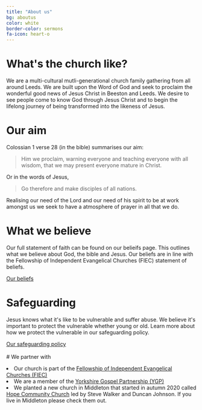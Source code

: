 ```yaml
---
title: "About us"
bg: aboutus
color: white
border-color: sermons
fa-icon: heart-o
---
```


# What's the church like?
We are a multi-cultural mutli-generational church family gathering from all around Leeds. We are built upon the Word of God and seek to proclaim the wonderful good news of Jesus Christ in Beeston and Leeds. We desire to see people come to know God through Jesus Christ and to begin the lifelong journey of being transformed into the likeness of Jesus.


# Our aim
Colossian 1 verse 28 (in the bible) summarises our aim: 
> <i class='fa fa-quote-left'></i> Him we proclaim, warning everyone and teaching everyone with all wisdom, that we may present everyone mature in Christ. <i class='fa fa-quote-right'></i>

Or in the words of Jesus, 
> <i class='fa fa-quote-left'></i> Go therefore and make disciples of all nations. <i class='fa fa-quote-right'></i>

Realising our need of the Lord and our need of his spirit to be at work amongst us we seek to have a atmosphere of prayer in all that we do.


# What we believe
Our full statement of faith can be found on our belieifs page. This outlines what we believe about God, the bible and Jesus. Our beliefs are in line with the Fellowship of Independent Evangelical Churches (FIEC) statement of beliefs. 

<div class="center-align">
  <a class="waves-effect waves-light btn-large" href="/we-believe/">Our beliefs</a>
</div>

# Safeguarding 
Jesus knows what it's like to be vulnerable and suffer abuse. We believe it's important to protect the vulnerable whether young or old. Learn more about how we protect the vulnerable in our safeguarding policy.
<div class="center-align">
  <a class="waves-effect waves-light btn-large" href="/safeguarding/">Our safeguarding policy</a>
</div>

<br>
# We partner with
 <div class="row">
   <div class="col s12">
     <p>
     <li>Our church is part of the <a href="https://fiec.org.uk">Fellowship of Independent Evangelical Churches (FIEC)</a> <i class="fa fa-external-link" aria-hidden="true" style="color:white"></i></li> 
     <li>We are a member of the <a href="http://ygp.org.uk">Yorkshire Gospel Partnership (YGP)</a> <i class="fa fa-external-link" aria-hidden="true" style="color:white"></i></li> 
     <li>We planted a new church in Middleton that started in autumn 2020 called <a href="https://hopemiddleton.co.uk">Hope Community Church</a> <i class="fa fa-external-link" aria-hidden="true" style="color:white"></i> led by Steve Walker and Duncan Johnson. If you live in Middleton please check them out.</li>
     </p>
    </div>
  </div>  
